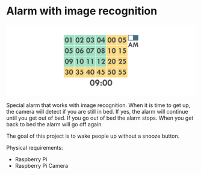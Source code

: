 # Alarm with image recognition

![image-20200822155035922](readme/image-20200822155035922.png)

Special alarm that works with image recognition. When it is time to get up, the camera will detect if you are still in bed. If yes, the alarm will continue until you get out of bed. If you go out of bed the alarm stops. When you get back to bed the alarm will go off again.

The goal of this project is to wake people up without a snooze button.



Physical requirements:

- Raspberry Pi
- Raspberry Pi Camera
